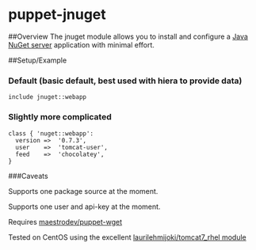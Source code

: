puppet-jnuget
==============

##Overview
The jnuget module allows you to install and configure a [Java NuGet server](http://code.google.com/p/jnuget) application with minimal effort.

##Setup/Example

### Default (basic default, best used with hiera to provide data)

    include jnuget::webapp

### Slightly more complicated

    class { 'nuget::webapp':
      version =>  '0.7.3',
      user    =>  'tomcat-user',
      feed    =>  'chocolatey',
    }

###Caveats

Supports one package source at the moment.

Supports one user and api-key at the moment.

Requires [maestrodev/puppet-wget](https://github.com/maestrodev/puppet-wget)

Tested on CentOS using the excellent [laurilehmijoki/tomcat7\_rhel module](http://github.com/laurilehmijoki/tomcat7_rhel/tree/master/manifests)
